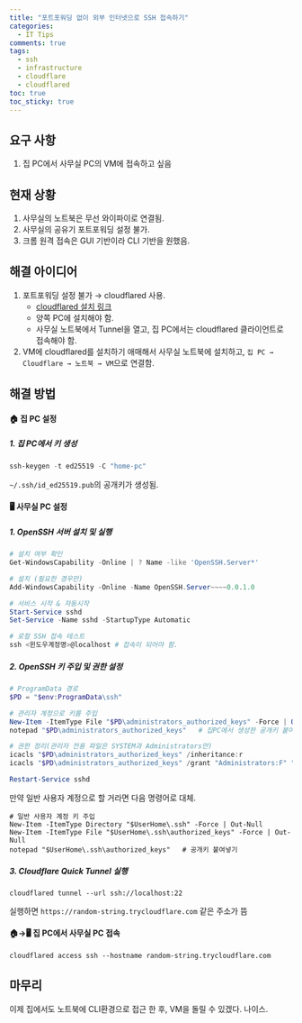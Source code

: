 ```yaml
---
title: "포트포워딩 없이 외부 인터넷으로 SSH 접속하기"
categories:
  - IT Tips
comments: true
tags:
  - ssh
  - infrastructure
  - cloudflare
  - cloudflared
toc: true
toc_sticky: true
---
```

## 요구 사항
1. 집 PC에서 사무실 PC의 VM에 접속하고 싶음

## 현재 상황
1. 사무실의 노트북은 무선 와이파이로 연결됨.
2. 사무실의 공유기 포트포워딩 설정 불가.
3. 크롬 원격 접속은 GUI 기반이라 CLI 기반을 원했음.

## 해결 아이디어
1. 포트포워딩 설정 불가 → cloudflared 사용.
	- [cloudflared 설치 링크](https://developers.cloudflare.com/cloudflare-one/connections/connect-networks/downloads/)
	- 양쪽 PC에 설치해야 함.
	- 사무실 노트북에서 Tunnel을 열고, 집 PC에서는 cloudflared 클라이언트로 접속해야 함.
2. VM에 cloudflared를 설치하기 애매해서 사무실 노트북에 설치하고, `집 PC → Cloudflare → 노트북 → VM`으로 연결함.  


## 해결 방법

#### 🏠 집 PC 설정

##### 1. 집 PC에서 키 생성
```powershell
ssh-keygen -t ed25519 -C "home-pc"
```
`~/.ssh/id_ed25519.pub`의 공개키가 생성됨.

#### 🖥️ 사무실 PC 설정

##### 1. OpenSSH 서버 설치 및 실행

```powershell
# 설치 여부 확인
Get-WindowsCapability -Online | ? Name -like 'OpenSSH.Server*'

# 설치 (필요한 경우만)
Add-WindowsCapability -Online -Name OpenSSH.Server~~~~0.0.1.0

# 서비스 시작 & 자동시작
Start-Service sshd
Set-Service -Name sshd -StartupType Automatic

# 로컬 SSH 접속 테스트
ssh <윈도우계정명>@localhost # 접속이 되어야 함.
```

##### 2. OpenSSH 키 주입 및 권한 설정
```powershell
# ProgramData 경로
$PD = "$env:ProgramData\ssh"

# 관리자 계정으로 키를 주입
New-Item -ItemType File "$PD\administrators_authorized_keys" -Force | Out-Null
notepad "$PD\administrators_authorized_keys"   # 집PC에서 생성한 공개키 붙여넣기

# 권한 정리(관리자 전용 파일은 SYSTEM과 Administrators만)
icacls "$PD\administrators_authorized_keys" /inheritance:r
icacls "$PD\administrators_authorized_keys" /grant "Administrators:F" "SYSTEM:F"

Restart-Service sshd
```

만약 일반 사용자 계정으로 할 거라면 다음 명령어로 대체.
```
# 일반 사용자 계정 키 주입
New-Item -ItemType Directory "$UserHome\.ssh" -Force | Out-Null
New-Item -ItemType File "$UserHome\.ssh\authorized_keys" -Force | Out-Null
notepad "$UserHome\.ssh\authorized_keys"   # 공개키 붙여넣기
```
##### 3. Cloudflare Quick Tunnel 실행
```
cloudflared tunnel --url ssh://localhost:22
```
실행하면 `https://random-string.trycloudflare.com` 같은 주소가 뜸

#### 🏠→🖥️ 집 PC에서 사무실 PC 접속
```
cloudflared access ssh --hostname random-string.trycloudflare.com
```

## 마무리
이제 집에서도 노트북에 CLI환경으로 접근 한 후, VM을 돌릴 수 있겠다. 나이스.